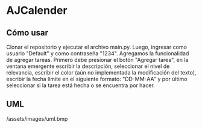 # AJCalender
## Cómo usar
Clonar el repositorio y ejecutar el archivo main.py. Luego, ingresar como usuario "Default" y como contraseña "1234". Agregamos la funcionalidad
de agregar tareas. Primero debe presionar el botón "Agregar tarea", en la ventana emergente escribir la descripción, seleccionar el nivel de relevancia, escribir el color (aún no implementada la  modificación del texto), escribir la fecha límite en el siguiente formato: "DD-MM-AA" y por último seleccionar si la tarea está hecha o se encuentra por hacer. 
## UML
/assets/images/uml.bmp
